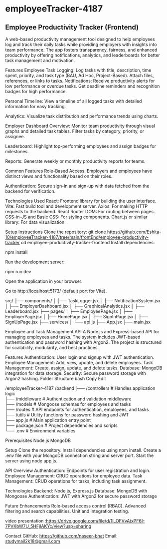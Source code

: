 # employeeTracker-4187

## Employee Productivity Tracker (Frontend)
A web-based productivity management tool designed to help employees log and track their daily tasks while providing employers with insights into team performance. The app fosters transparency, fairness, and enhanced productivity by offering notifications, analytics, and leaderboards for better task management and motivation.

Features
Employee Task Logging: Log tasks with title, description, time spent, priority, and task type (BAU, Ad Hoc, Project-Based). Attach files, references, or links to tasks.
Notifications: Receive productivity alerts for low performance or overdue tasks. Get deadline reminders and recognition badges for high performance.

Personal Timeline: View a timeline of all logged tasks with detailed information for easy tracking.

Analytics: Visualize task distribution and performance trends using charts.

Employer Dashboard Overview: Monitor team productivity through visual graphs and detailed task tables. Filter tasks by category, priority, or assignee.

Leaderboard: Highlight top-performing employees and assign badges for milestones.

Reports: Generate weekly or monthly productivity reports for teams.

Common Features Role-Based Access: Employers and employees have distinct views and functionality based on their roles.

Authentication: Secure sign-in and sign-up with data fetched from the backend for verification.

Technologies Used
React: Frontend library for building the user interface. Vite: Fast build tool and development server. Axios: For making HTTP requests to the backend. React Router DOM: For routing between pages. CSS-in-JS and Basic CSS: For styling components. Chart.js or similar library: For data visualization.

Setup Instructions
Clone the repository:
git clone https://github.com/Eshita-10/employeeTracker-4187/tree/main/frontEnd/employee-productivity-tracker cd employee-productivity-tracker-frontend Install dependencies:

npm install

Run the development server:

npm run dev

Open the application in your browser:

Go to http://localhost:5173/ (default port for Vite).

src/
├── components/
│   ├── TaskLogger.jsx
│   ├── NotificationSystem.jsx
│   ├── EmployerDashboard.jsx
│   ├── GraphicalAnalytics.jsx
│   ├── Leaderboard.jsx
├── pages/
│   ├── EmployeePage.jsx
│   ├── EmployerPage.jsx
│   ├── HomePage.jsx
│   ├── SignInPage.jsx
│   ├── SignUpPage.jsx
├── services/
│   └── api.js
├── App.jsx
├── main.jsx


Employee and Task Management API
A Node.js and Express-based API for managing employees and tasks. The system includes JWT-based authentication and password hashing with Argon2. The project is structured for scalability, modularity, and best practices.

Features
Authentication: User login and signup with JWT authentication.
Employee Management: Add, view, update, and delete employees.
Task Management: Create, assign, update, and delete tasks.
Database: MongoDB integration for data storage.
Security: Secure password storage with Argon2 hashing.
Folder Structure
bash
Copy
Edit

/employeeTracker-4187
/backend 
├── /controllers          # Handles application logic  
├── /middleware           # Authentication and validation middleware  
├── /models               # Mongoose schemas for employees and tasks  
├── /routes               # API endpoints for authentication, employees, and tasks  
├── /utils                # Utility functions for password hashing and JWT  
├── app.js                # Main application entry point  
├── package.json          # Project dependencies and scripts  
└── .env                  # Environment variables 
 
Prerequisites
Node.js
MongoDB

Setup
Clone the repository.
Install dependencies using npm install.
Create a .env file with your MongoDB connection string and server port.
Start the server using node app.js.


API Overview
Authentication: Endpoints for user registration and login.
Employee Management: CRUD operations for employee data.
Task Management: CRUD operations for tasks, including task assignment.

Technologies
Backend: Node.js, Express.js
Database: MongoDB with Mongoose
Authentication: JWT with Argon2 for secure password storage

Future Enhancements
Role-based access control (RBAC).
Advanced filtering and search capabilities.
Unit and integration testing.

video presentation :https://drive.google.com/file/d/1lLOFVvAtxPF6I-7PVKbW7U_5HFjIAKYc/view?usp=sharing

Contact
GitHub: https://github.com/naseer-bhat
Email: studymail2k18@gmail.com
